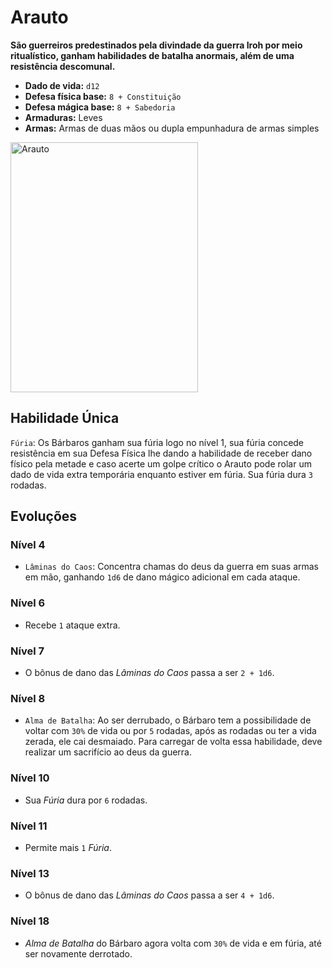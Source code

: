 # Arauto
**São guerreiros predestinados pela divindade da guerra Iroh por meio ritualístico, ganham habilidades de batalha anormais, além de uma resistência descomunal.**

- **Dado de vida:** `d12`
- **Defesa física base:** `8 + Constituição`
- **Defesa mágica base:** `8 + Sabedoria`
- **Armaduras:** Leves
- **Armas:** Armas de duas mãos ou dupla empunhadura de armas simples

<img src="https://i.pinimg.com/564x/06/97/1c/06971c28e4da162b41bee89d44687ced.jpg" alt="Arauto" style="height: 400px; width:300px;"/>

## Habilidade Única
`Fúria`: Os Bárbaros ganham sua fúria logo no nível 1, sua fúria concede resistência em sua Defesa Física lhe dando a habilidade de receber dano físico pela metade e caso acerte um golpe crítico o Arauto pode rolar um dado de vida extra temporária enquanto estiver em fúria. Sua fúria dura `3` rodadas.

## Evoluções
### Nível 4
- `Lâminas do Caos`: Concentra chamas do deus da guerra em suas armas em mão, ganhando `1d6` de dano mágico adicional em cada ataque.

### Nível 6
- Recebe `1` ataque extra.

### Nível 7
- O bônus de dano das *Lâminas do Caos* passa a ser `2 + 1d6`.

### Nível 8
- `Alma de Batalha`: Ao ser derrubado, o Bárbaro tem a possibilidade de voltar com `30%` de vida ou por `5` rodadas, após as rodadas ou ter a vida zerada, ele cai desmaiado. Para carregar de volta essa habilidade, deve realizar um sacrifício ao deus da guerra.

### Nível 10
- Sua *Fúria* dura por `6` rodadas.

### Nível 11
- Permite mais `1` *Fúria*.

### Nível 13
- O bônus de dano das *Lâminas do Caos* passa a ser `4 + 1d6`.

### Nível 18
- *Alma de Batalha* do Bárbaro agora volta com `30%` de vida e em fúria, até ser novamente derrotado.
